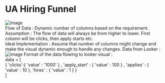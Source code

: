 # UA Hiring Funnel
![image](https://user-images.githubusercontent.com/104884127/224622392-d64a56e5-d84b-44b1-844b-b4efc9debd15.png)
</br>Flow of Data : Dynamic number of columns based on the requirement.
</br>Assumption : The flow of data will always be from higher to lower. First column will be clicks, then apply starts etc. 
</br>Ideal Implementation : Assume that number of columns might change and make the visual dynamic enough to handle any changes. 
Data from Looker : 
![image](https://user-images.githubusercontent.com/104884127/224623415-50213069-e5f9-4a86-9a79-aad9440c7a82.png)
Format of the data flowing to looker visual : 
</br>data = [</br>
  { 'clicks':{ 'value' : '1000' } , 'apply_start' : { 'value' : 100 } , 'applies' : { 'value' : 10 }, 'hires' : { 'value' : 1 }   }
</br>]
